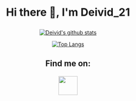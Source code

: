 # <p align="center"> Hi there 👋, I'm Deivid_21 </p>


[<p align="center">![Deivid's github stats](https://github-readme-stats.vercel.app/api?username=Deivid21&show_icons=true&include_all_commits=false&theme=tokyonight&count_private=true)</p>](https://github.com/Deivid21)


[<p align="center">![Top Langs](https://github-readme-stats.vercel.app/api/top-langs/?username=Deivid21&layout=compact&langs_count=10&theme=tokyonight)</p>](https://github.com/Deivid21)


## <p align="center"> Find me on: </p>

[<p align="center"><img src="https://www.vectorlogo.zone/logos/telegram/telegram-tile.svg" width="50"></p>](http://t.me/Deivid_21)
